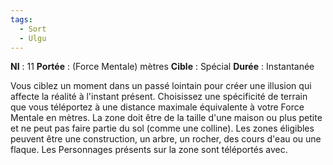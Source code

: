 ```yaml
---
tags:
  - Sort
  - Ulgu
---
```

**NI** : 11
**Portée** : (Force Mentale) mètres
**Cible** : Spécial
**Durée** : Instantanée

Vous ciblez un moment dans un passé lointain pour créer une illusion qui affecte la réalité à l'instant présent. Choisissez une spécificité de terrain que vous téléportez à une distance maximale équivalente à votre Force Mentale en mètres. La zone doit être de la taille d'une maison ou plus petite et ne peut pas faire partie du sol (comme une colline). Les zones éligibles peuvent être une construction, un arbre, un rocher, des cours d'eau ou une flaque. Les Personnages présents sur la zone sont téléportés avec.